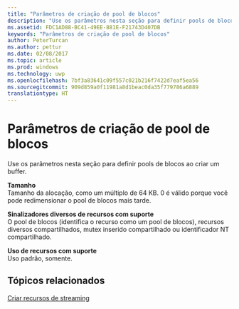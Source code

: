 ```yaml
---
title: "Parâmetros de criação de pool de blocos"
description: "Use os parâmetros nesta seção para definir pools de blocos ao criar um buffer."
ms.assetid: FDC1AD88-BC41-49EE-881E-F21743D407DB
keywords: "Parâmetros de criação de pool de blocos"
author: PeterTurcan
ms.author: pettur
ms.date: 02/08/2017
ms.topic: article
ms.prod: windows
ms.technology: uwp
ms.openlocfilehash: 7bf3a83641c09f557c021b216f7422d7eaf5ea56
ms.sourcegitcommit: 909d859a0f11981a8d1beac0da35f779786a6889
translationtype: HT
---
```

# <a name="tile-pool-creation-parameters"></a>Parâmetros de criação de pool de blocos


Use os parâmetros nesta seção para definir pools de blocos ao criar um buffer.

<span id="Size"></span><span id="size"></span><span id="SIZE"></span>**Tamanho**  
Tamanho da alocação, como um múltiplo de 64 KB. 0 é válido porque você pode redimensionar o pool de blocos mais tarde.

<span id="Supported_Resource_Misc_Flags"></span><span id="supported_resource_misc_flags"></span><span id="SUPPORTED_RESOURCE_MISC_FLAGS"></span>**Sinalizadores diversos de recursos com suporte**  
O pool de blocos (identifica o recurso como um pool de blocos), recursos diversos compartilhados, mutex inserido compartilhado ou identificador NT compartilhado.

<span id="Supported_Resource_Usage"></span><span id="supported_resource_usage"></span><span id="SUPPORTED_RESOURCE_USAGE"></span>**Uso de recursos com suporte**  
Uso padrão, somente.

## <a name="span-idrelated-topicsspanrelated-topics"></a><span id="related-topics"></span>Tópicos relacionados


[Criar recursos de streaming](creating-streaming-resources.md)

 

 




